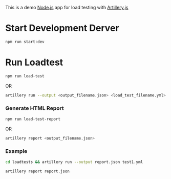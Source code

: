 This is a demo [Node.js](https://nodejs.org/) app for load testing with [Artillery.js](https://www.artillery.io/)

# Start Development Derver

```sh
npm run start:dev
```

# Run Loadtest

```sh
npm run load-test
```

OR

```sh
artillery run --output <output_filename.json> <load_test_filename.yml>
```

### Generate HTML Report

```sh
npm run load-test-report
```

OR

```sh
artillery report <output_filename.json>
```

### Example

```sh
cd loadtests && artillery run --output report.json test1.yml
```

```sh
artillery report report.json
```
